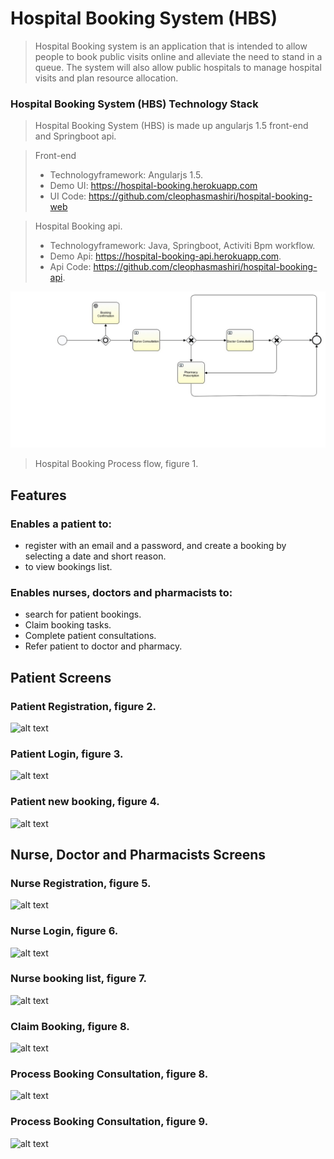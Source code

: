 # Hospital Booking System (HBS)
>Hospital Booking system is an application that is intended to allow people to book public visits online and alleviate the need to stand in a queue. The system will also allow public hospitals to manage hospital visits and plan resource allocation. 

### Hospital Booking System (HBS) Technology Stack
> Hospital Booking System (HBS) is made up angularjs 1.5 front-end and Springboot api.

> Front-end 
> * Technologyframework: Angularjs 1.5. 
> * Demo UI: https://hospital-booking.herokuapp.com
> * UI Code: https://github.com/cleophasmashiri/hospital-booking-web

> Hospital Booking api.
> * Technologyframework: Java, Springboot, Activiti Bpm workflow.
> * Demo Api: https://hospital-booking-api.herokuapp.com.
> * Api Code: https://github.com/cleophasmashiri/hospital-booking-api.
 
![alt text](/docs/hospitalBookingProcess.jpg)
>Hospital Booking Process flow, figure 1.

## Features
### Enables a patient to:
* register with an email and a password, and create a booking by selecting a date and short reason.
* to view bookings list.

### Enables nurses, doctors and pharmacists to:
* search for patient bookings.
* Claim booking tasks.
* Complete patient consultations.
* Refer patient to doctor and pharmacy.

## Patient Screens

### Patient Registration, figure 2.
![alt text](/docs/screen_dumps/patient_register.png)

### Patient Login, figure 3.
![alt text](/docs/screen_dumps/patient_login.png)

### Patient new booking, figure 4.
![alt text](/docs/screen_dumps/patient_new_booking.png)


## Nurse, Doctor and Pharmacists Screens

### Nurse Registration, figure 5.
![alt text](/docs/screen_dumps/nurse_register.png)

### Nurse Login, figure 6.
![alt text](/docs/screen_dumps/nurse_login.png)

### Nurse booking list, figure 7.
![alt text](/docs/screen_dumps/nurse_bookings.png)

### Claim Booking, figure 8.
![alt text](/docs/screen_dumps/process_booking_nurse_claim.png)

### Process Booking Consultation, figure 8.
![alt text](/docs/screen_dumps/nurse_complete_booking.png)

### Process Booking Consultation, figure 9.
![alt text](/docs/screen_dumps/nurse_complete_booking2.png)





